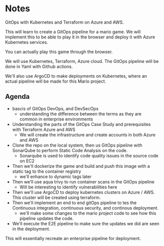 # Notes

GitOps with Kubernetes and Terraform on Azure and AWS.

This will learn to create a GitOps pipeline for a mario game. We will implement this to be able to play it in the browser and deploy it with Azure Kubernetes services.

You can actually play this game through the browser.

We will use Kubernetes, Terraform, Azure cloud. The GitOps pipeline will be done in Yaml with Github actions.

We'll also use ArgoCD to make deployments on Kubernetes, where an actual pipeline will be made for this Mario project.

## Agenda

- bascis of GitOps DevOps, and DevSecOps
  - understanding the difference between the terms as they are common in enterprise environments
- Understanding the parts of the GitOps Case Study and prerequisites with Terraform Azure and AWS
  - We will create the infrastructure and create accounts in both Azure and AWS
- Clone the repo on the local system, then us GitOps pipeline with SonarQube to perform Static Code Analysis on the code.
  - Sonarqube is used to identify code quality issues in the source code on EC2
- Then we'll dockerize the game and build and push this image with a static tag to the container registry
  - we'll enhance to dynamic tags later
- Then we'll use aqua trivy to run container scans in the GitOps pipeline
  - Will be interesting to identify vulnerabilities here
- Then we'll use ArgoCD to deploy kubernetes clusters on Azure / AWS. This cluster will be created using terraform.
- Then we'll implement an end to end gitOps pipeline to tes the Continuous integration, continuous security, and continous deployment.
  - we'll make some changes to the mario project code to see how this pipeline updates the code.
- We'll execute the E2E pipeline to make sure the updates we did are seen in the deployment.

This will essentially recreate an enterprise pipeline for deployment.
